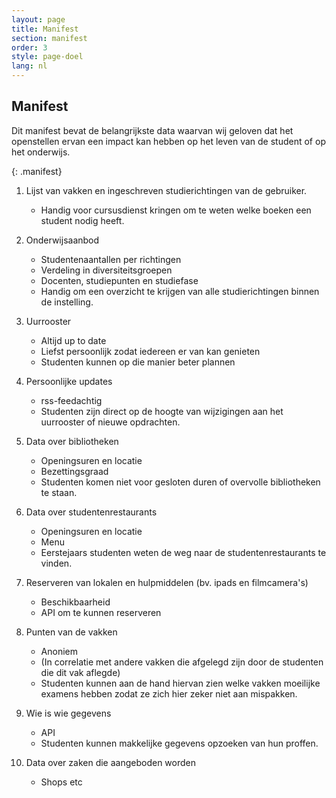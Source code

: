 ```yaml
---
layout: page
title: Manifest
section: manifest
order: 3
style: page-doel
lang: nl
---
```



## Manifest
Dit manifest bevat de belangrijkste data waarvan wij geloven dat het openstellen ervan een impact 
kan hebben op het leven van de student of  op het onderwijs.

{: .manifest}
1. Lijst van vakken en ingeschreven studierichtingen van de gebruiker.
	- Handig voor cursusdienst kringen om te weten welke boeken een student nodig heeft.

2. Onderwijsaanbod
    - Studentenaantallen per richtingen
    - Verdeling in diversiteitsgroepen
    - Docenten, studiepunten en studiefase 
    - Handig om een overzicht te krijgen van alle studierichtingen binnen de instelling.

3. Uurrooster
	- Altijd up to date
	- Liefst persoonlijk zodat iedereen er van kan genieten
	- Studenten kunnen op die manier beter plannen

4. Persoonlijke updates
	- rss-feedachtig
    - Studenten zijn direct op de hoogte van wijzigingen aan het uurrooster of nieuwe opdrachten.

5. Data over bibliotheken
	- Openingsuren en locatie
	- Bezettingsgraad
	- Studenten komen niet voor gesloten duren of overvolle bibliotheken te staan.

6. Data over studentenrestaurants
	- Openingsuren en locatie
	- Menu
	- Eerstejaars studenten weten de weg naar de studentenrestaurants te vinden.

7. Reserveren van lokalen en hulpmiddelen (bv. ipads en filmcamera's)
	- Beschikbaarheid
	- API om te kunnen reserveren

8. Punten van de vakken
	- Anoniem
	- (In correlatie met andere vakken die afgelegd zijn door de studenten die dit vak aflegde)
	- Studenten kunnen aan de hand hiervan zien welke vakken moeilijke examens hebben zodat ze zich hier zeker niet aan mispakken.

9. Wie is wie gegevens
	- API
	- Studenten kunnen makkelijke gegevens opzoeken van hun proffen.

10. Data over zaken die aangeboden worden
	- Shops etc